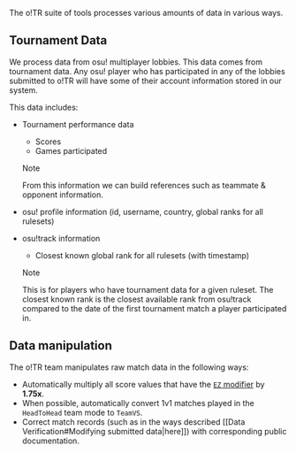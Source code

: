The o!TR suite of tools processes various amounts of data in various ways.

## Tournament Data

We process data from osu! multiplayer lobbies. This data comes from tournament data. Any osu! player who has participated in any of the lobbies submitted to o!TR will have some of their account information stored in our system.

This data includes:

* Tournament performance data
  * Scores
  * Games participated
  
   > [!note]
   From this information we can build references such as teammate & opponent information.

* osu! profile information (id, username, country, global ranks for all rulesets)
* osu!track information
  * Closest known global rank for all rulesets (with timestamp)

  > [!note]
  This is for players who have tournament data for a given ruleset. The closest known rank is the closest available rank from osu!track compared to the date of the first tournament match a player participated in.

## Data manipulation

The o!TR team manipulates raw match data in the following ways:

* Automatically multiply all score values that have the [`EZ` modifier](https://osu.ppy.sh/wiki/en/Gameplay/Game_modifier/Easy) by **1.75x**.
* When possible, automatically convert 1v1 matches played in the `HeadToHead` team mode to `TeamVS`.
* Correct match records (such as in the ways described [[Data Verification#Modifying submitted data|here]]) with corresponding public documentation.